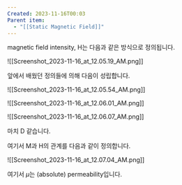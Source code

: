 ```yaml
---
Created: 2023-11-16T00:03
Parent item:
  - "[[Static Magnetic Field]]"
---
```

magnetic field intensity, H는 다음과 같은 방식으로 정의됩니다.

![[Screenshot_2023-11-16_at_12.05.19_AM.png]]

앞에서 배웠던 정의들에 의해 다음이 성립합니다.

![[Screenshot_2023-11-16_at_12.05.54_AM.png]]

![[Screenshot_2023-11-16_at_12.06.01_AM.png]]

![[Screenshot_2023-11-16_at_12.06.07_AM.png]]

마치 D 같습니다.

여기서 M과 H의 관계를 다음과 같이 정의합니다.

![[Screenshot_2023-11-16_at_12.07.04_AM.png]]

여기서 $\mu$﻿는 (absolute) permeability입니다.